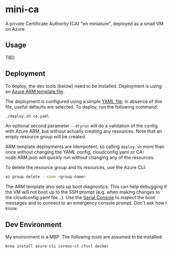 # mini-ca

A private Certificate Authority (CA) "en miniature", deployed as a small VM on Azure.

## Usage

TBD

## Deployment

To deploy, the dev tools (below) need to be installed. Deployment is using an [Azure ARM template file](https://docs.microsoft.com/en-us/azure/templates/).

The deployment is configured using a simple [YAML file](https://github.com/davidjenni/mini-CA/blob/master/ca.yaml); in absence of this file, useful defaults are selected. To deploy, run the following command:

```bash
./deploy.sh ca.yaml
```

An optional second parameter `--dryrun` will do a validation of the config with Azure ARM, but without actually creating any resources. Note that an empty resource group will be created.

ARM template deployments are idempotent, so calling `deploy.sh` more than once without changing the YAML config, cloudconfig.yaml or CA-node.ARM.json will quickly run without changing any of the resources.

To delete the resource group and its resources, use the Azure CLI:

```bash
az group delete --name <group-name>
```

The ARM template also sets up boot diagnostics. This can help debugging if the VM will not boot up to the SSH prompt (e.g. when making changes to the cloudconfig.yaml file...). Use the [Serial Console](http://aka.ms/serialconsolehelp) to inspect the boot messages and to connect to an emergency console prompt. Don't ask how I know.

## Dev Environment

My environment is a MBP. The following tools are assumed to be installed:

``` bash
brew install azure-cli coreos-ct cfssl docker
```
